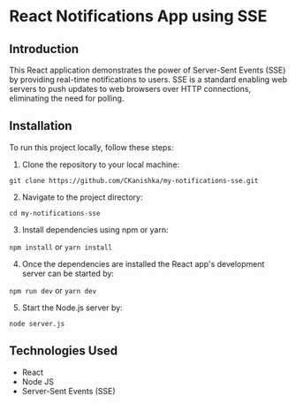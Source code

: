 # React Notifications App using SSE

## Introduction

This React application demonstrates the power of Server-Sent Events (SSE) by providing real-time notifications to users. SSE is a standard enabling web servers to push updates to web browsers over HTTP connections, eliminating the need for polling.

## Installation

To run this project locally, follow these steps:

1. Clone the repository to your local machine:

`git clone https://github.com/CKanishka/my-notifications-sse.git`

2. Navigate to the project directory:

`cd my-notifications-sse`

3. Install dependencies using npm or yarn:

`npm install` or
`yarn install`

4. Once the dependencies are installed the React app's development server can be started by:

`npm run dev` or
`yarn dev`

5. Start the Node.js server by:

`node server.js`

## Technologies Used

- React
- Node JS
- Server-Sent Events (SSE)
